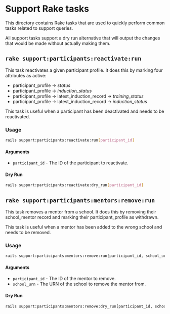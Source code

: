 # Support Rake tasks

This directory contains Rake tasks that are used to quickly perform common tasks related to support queries.

All support tasks support a dry run alternative that will output the changes that would be made without actually making them.

## `rake support:participants:reactivate:run`

This task reactivates a given participant profile. It does this by marking four attributes as active:
- participant_profile -> *status*
- participant_profile -> *induction_status*
- participant_profile -> latest_induction_record -> *training_status*
- participant_profile -> latest_induction_record -> *induction_status*

This task is useful when a participant has been deactivated and needs to be reactivated.

### Usage

```bash
rails support:participants:reactivate:run[participant_id]
```

#### Arguments

- `participant_id` - The ID of the participant to reactivate.

#### Dry Run

```bash
rails support:participants:reactivate:dry_run[participant_id]
```

## `rake support:participants:mentors:remove:run`

This task removes a mentor from a school. It does this by removing their school_mentor record and marking their participant_profile as withdrawn.

This task is useful when a mentor has been added to the wrong school and needs to be removed.

### Usage

```bash
rails support:participants:mentors:remove:run[participant_id, school_urn]
```

#### Arguments

- `participant_id` - The ID of the mentor to remove.
- `school_urn` - The URN of the school to remove the mentor from.

#### Dry Run

```bash
rails support:participants:mentors:remove:dry_run[participant_id, school_urn]
```
